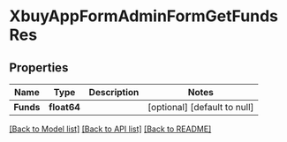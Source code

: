 # XbuyAppFormAdminFormGetFundsRes

## Properties
Name | Type | Description | Notes
------------ | ------------- | ------------- | -------------
**Funds** | **float64** |  | [optional] [default to null]

[[Back to Model list]](../README.md#documentation-for-models) [[Back to API list]](../README.md#documentation-for-api-endpoints) [[Back to README]](../README.md)

